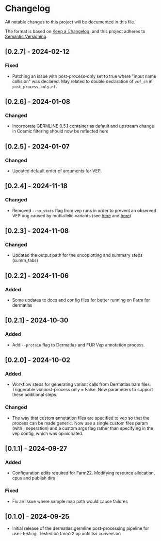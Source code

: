 # Changelog
All notable changes to this project will be documented in this file.

The format is based on [Keep a Changelog](https://keepachangelog.com/en/1.0.0/),
and this project adheres to [Semantic Versioning](https://semver.org/spec/v2.0.0.html).

## [0.2.7] - 2024-02-12
### Fixed
- Patching an issue with post-process-only set to true where "input name collision" was declared. May related to double declaration of `vcf_ch` in `post_process_only.nf`.

## [0.2.6] - 2024-01-08
### Changed
- Incorporate GERMLINE 0.5.1 container as default and upstream change in Cosmic filtering should now be reflected here

## [0.2.5] - 2024-01-07
### Changed
- Updated default order of arguments for VEP. 

## [0.2.4] - 2024-11-18
### Changed
- Removed `--no_stats` flag from vep runs in order to prevent an observed VEP bug caused
by mutliallelic variants (see [here](https://github.com/Ensembl/ensembl-vep/issues/1013) and [here](https://github.com/Ensembl/ensembl-vep/issues/818))

## [0.2.3] - 2024-11-08
### Changed
- Updated the output path for the oncoplotting and summary steps (summ_tabs)

## [0.2.2] - 2024-11-06
### Added
- Some updates to docs and config files for better running on Farm for dermatlas

## [0.2.1] - 2024-10-30
### Added
- Add `--protein` flag to Dermatlas and FUR Vep annotation process.

## [0.2.0] - 2024-10-02
### Added
- Workflow steps for generating variant calls from Dermatlas bam files. Triggerable via post-process only = False. New parameters to support these additional steps.

### Changed 
- The way that custom annotation files are specified to vep so that the process can be made generic. Now use a single custom files param (with ; seperation) and a custom args flag rather than specifying in the vep config, which was opinionated. 

## [0.1.1] - 2024-09-27
### Added
- Configuration edits required for Farm22. Modifying resource allocation, cpus and publish dirs 
### Fixed
- Fix an issue where sample map path would cause failures 

## [0.1.0] - 2024-09-25
- Initial release of the dermatlas germline post-processing pipeline for user-testing. Tested on farm22 up until tsv conversion
